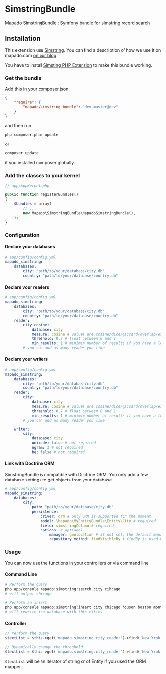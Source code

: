 SimstringBundle
===============

Mapado SimstringBundle : Symfony bundle for simstring record search

## Installation

This extension use [Simstring](http://www.chokkan.org/software/simstring/). You can find a description of how we use it on mapado.com [on our blog](http://blog.mapado.com/fast-record-search-simstring-php-simstringbundle/).

You have to install [Simsting PHP Extension](http://blog.mapado.com/fast-record-search-simstring-php-simstringbundle/#php-extension-installation) to make this bundle working.

### Get the bundle

Add this in your composer.json

```json
{
	"require": {
		"mapado/simstring-bundle": "dev-master@dev"
	}
}
```

and then run

```sh
php composer.phar update
```
or 
```sh
composer update
```
if you installed composer globally.

### Add the classes to your kernel

```php
// app/AppKernel.php

public function registerBundles()
{
    $bundles = array(
        // ...
        new Mapado\SimstringBundle\MapadoSimstringBundle(),
    );
}
```

### Configuration
#### Declare your databases

```yaml
# app/config/config.yml
mapado_simstring:
    databases:
        city: "path/to/your/database/city.db"
        country: "path/to/your/database/country.db"
```

#### Declare your readers

```yaml
# app/config/config.yml
mapado_simstring:
    databases:
        city: "path/to/your/database/city.db"
        country: "path/to/your/database/country.db"
    reader:
        city_cosine:
            database: city
            measure: cosine # values are cosine/dice/jaccard/overlap/exact
            threshold: 0.7 # float between 0 and 1
            min_results: 1 # minimim number of results if you have a lower threshold limit
        # you can add as many reader you like
```

#### Declare your writers

```yaml
# app/config/config.yml
mapado_simstring:
    databases:
        city: "path/to/your/database/city.db"
        country: "path/to/your/database/country.db"
    reader:
        city:
            database: city
            measure: cosine # values are cosine/dice/jaccard/overlap/exact (default is: exact)
            threshold: 0.7 # float between 0 and 1
            min_results: 1 # minimim number of results if you have a lower threshold limit
        # you can add as many reader you like

    writer:
        city:
            database: city
            unicode: false # not required
            ngram: 3 # not required
            be: false # not required
```

#### Link with Doctrine ORM
SimstringBundle is compatible with Doctrine ORM.
You only add a few database settings to get objects from your database.

```yaml
# app/config/config.yml
mapado_simstring:
    databases:
        city: 
            path: "path/to/your/database/city.db"
            persistence:
                driver: orm # only ORM is supported for the moment
                model: \Mapado\MyEntityBundle\Entity\City # required
                field: simstringColumn # required
                options: # optional
                    manager: geolocation # if not set, the default manager will be used
                    repository_method: findVisibleBy # findBy is used by default
````




### Usage
You can now use the functions in your controllers or via command line

#### Command Line
```sh
# Perform the query
php app/console mapado:simstring:search city cihcago
# will output chicago

# Perform an insert
php app/console mapado:simstring:insert city chicago houson boston montréal
# will rewrite the database with this cities
```

#### Controller
```php
// Perform the query
$textList = $this->get('mapado.simstring.city_reader')->find('New Yrok');

// Dynamically change the threshold
$textList = $this->get('mapado.simstring.city_reader')->find('New Yrok', 0.3);
```

```$textList``` will be an iterator of string or of Entity if you used the ORM mapper.
